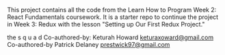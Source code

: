 This project contains all the code from the Learn How to Program Week 2: React Fundamentals coursework. It is a starter repo to continue the project in Week 3: Redux with the lesson "Setting up Our First Redux Project."

the s q u a d
Co-authored-by: Keturah Howard <keturaxoward@gmail.com>
Co-authored-by Patrick Delaney <prestwick97@gmail.com>